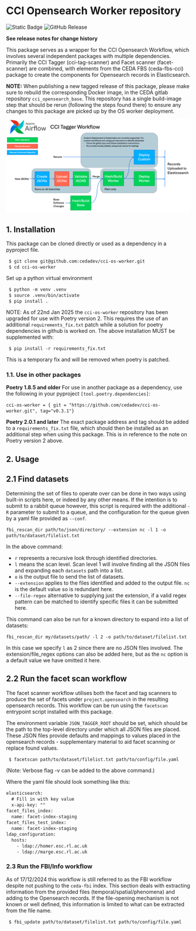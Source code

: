 # CCI Opensearch Worker repository

![Static Badge](https://img.shields.io/badge/cci%20tagger%20workflow-8AD6F6)
![GitHub Release](https://img.shields.io/github/v/release/cedadev/cci-os-worker)

**See release notes for change history**

This package serves as a wrapper for the CCI Opensearch Workflow, which involves several independent packages with multiple dependencies. Primarily the CCI Tagger (cci-tag-scanner) and Facet scanner (facet-scanner) are combined, with elements from the CEDA FBS (ceda-fbs-cci) package to create the components for Opensearch records in Elasticsearch.

**NOTE:** When publishing a new tagged release of this package, please make sure to rebuild the corresponding Docker image, in the CEDA gitlab repository `cci_opensearch_base`. This repository has a single build-image step that should be rerun (following the steps found there) to ensure any changes to this package are picked up by the OS worker deployment.

![CCI Opensearch Workflow](https://github.com/cedadev/cci-os-worker/blob/main/images/CCI_Workflow.png)

## 1. Installation

This package can be cloned directly or used as a dependency in a pyproject file.

```
 $ git clone git@github.com:cedadev/cci-os-worker.git
 $ cd cci-os-worker
```
Set up a python virtual environment
```
 $ python -m venv .venv
 $ source .venv/bin/activate
 $ pip install .
```

NOTE: As of 22nd Jan 2025 the `cci-os-worker` repository has been upgraded for use with Poetry version 2. This requires the use of an additional `requirements_fix.txt` patch while a solution for poetry dependencies in github is worked on. The above installation MUST be supplemented with:

```
 $ pip install -r requirements_fix.txt
```
This is a temporary fix and will be removed when poetry is patched.

### 1.1. Use in other packages

**Poetry 1.8.5 and older**
For use in another package as a dependency, use the following in your pyproject `[tool.poetry.dependencies]`:
```
cci-os-worker = { git = "https://github.com/cedadev/cci-os-worker.git", tag="v0.3.1"}
```

**Poetry 2.0.1 and later**
The exact package address and tag should be added to a `requirements_fix.txt` file, which should then be installed as an additional step when using this package. This is in reference to the note on Poetry version 2 above.

## 2. Usage

## 2.1 Find datasets

Determining the set of files to operate over can be done in two ways using built-in scripts here, or indeed by any other means. If the intention is to submit to a rabbit queue however, this script is required with the additional `-R` parameter to submit to a queue, and the configuration for the queue given by a yaml file provided as `--conf`.

```
fbi_rescan_dir path/to/json/directory/ --extension nc -l 1 -o path/to/dataset/filelist.txt
```

In the above command:
 - `r` represents a recursive look through identified directories.
 - `l` means the scan level. Scan level 1 will involve finding all the JSON files and expanding each `datasets` path into a list.
 - `o` is the output file to send the list of datasets.
 - `--extension` applies to the files identified and added to the output file. `nc` is the default value so is redundant here.
 - `--file-regex` alternative to supplying just the extension, if a valid regex pattern can be matched to identify specific files it can be submitted here.

This command can also be run for a known directory to expand into a list of datasets:

```
fbi_rescan_dir my/datasets/path/ -l 2 -o path/to/dataset/filelist.txt
```

In this case we specify `l` as 2 since there are no JSON files involved. The extension/file_regex options can also be added here, but as the `nc` option is a default value we have omitted it here.

## 2.2 Run the facet scan workflow

The facet scanner workflow utilises both the facet and tag scanners to produce the set of facets under `project.opensearch` in the resulting opensearch records. This workflow can be run using the `facetscan` entrypoint script installed with this package.

The environment variable `JSON_TAGGER_ROOT` should be set, which should be the path to the top-level directory under which all JSON files are placed. These JSON files provide defaults and mappings to values placed in the opensearch records - supplementary material to aid facet scanning or replace found values.

```
 $ facetscan path/to/dataset/filelist.txt path/to/config/file.yaml
```
(Note: Verbose flag -v can be added to the above command.)

Where the yaml file should look something like this:

```
elasticsearch:
  # Fill in with key value
  x-api-key: ""
facet_files_index:
  name: facet-index-staging
facet_files_test_index:
  name: facet-index-staging
ldap_configuration:
  hosts:
    - ldap://homer.esc.rl.ac.uk
    - ldap://marge.esc.rl.ac.uk
```

### 2.3 Run the FBI/Info workflow

As of 17/12/2024 this workflow is still referred to as the FBI workflow despite not pushing to the `ceda-fbi` index. This section deals with extracting information from the provided files (temporal/spatial/phenomena) and adding to the Opensearch records. If the file-opening mechanism is not known or well defined, this information is limited to what can be extracted from the file name.

```
 $ fbi_update path/to/dataset/filelist.txt path/to/config/file.yaml
```


